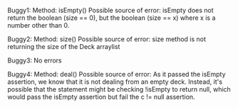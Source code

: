 Buggy1:
    Method: isEmpty()
    Possible source of error: isEmpty does not return the boolean (size == 0), but the boolean (size == x) where x is a number other than 0.

Buggy2:
    Method: size()
    Possible source of error: size method is not returning the size of the Deck arraylist

Buggy3: No errors

Buggy4:
    Method: deal()
    Possible source of error: As it passed the isEmpty assertion, we know that it is not dealing from an empty deck. Instead, it's possible that the statement might be checking !isEmpty to return null, which would pass the isEmpty assertion but fail the c != null assertion.

